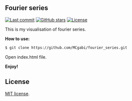 ## Fourier series

[![Last commit](https://badgen.net/github/last-commit/mcgabi/fourier_series)](https://github.com/mcgabi/fourier_series)
[![GitHub stars](https://badgen.net/github/stars/mcgabi/fourier_series)](https://github.com/mcgabi/fourier_series)
[![License](https://badgen.net/github/license/mcgabi/fourier_series)](https://github.com/mcgabi/fourier_series/blob/master/LICENSE)

This is my visualisation of fourier series.

**How to use:**

```bash
$ git clone https://github.com/MCgabi/fourier_series.git
```
Open index.html file.

**Enjoy!**

## License
[MIT license](https://opensource.org/licenses/MIT).
